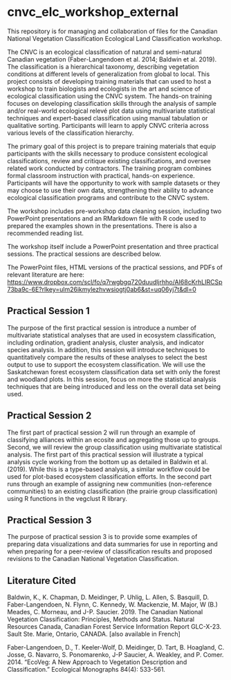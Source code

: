 # cnvc_elc_workshop_external
This repository is for managing and collaboration of files for the Canadian National Vegetation Classification Ecological Land Classification workshop.

The CNVC is an ecological classification of natural and semi-natural Canadian vegetation (Faber-Langendoen et al. 2014; Baldwin et al. 2019). The classification is a hierarchical taxonomy, describing vegetation conditions at different levels of generalization from global to local. This project consists of developing training materials that can used to host a workshop to train biologists and ecologists in the art and science of ecological classification using the CNVC system. The hands-on training focuses on developing classification skills through the analysis of sample and/or real-world ecological relevé plot data using multivariate statistical techniques and expert-based classification using manual tabulation or qualitative sorting. Participants will learn to apply CNVC criteria across various levels of the classification hierarchy. 

The primary goal of this project is to prepare training materials that equip participants with the skills necessary to produce consistent ecological classifications, review and critique existing classifications, and oversee related work conducted by contractors. The training program combines formal classroom instruction with practical, hands-on experience. Participants will have the opportunity to work with sample datasets or they may choose to use their own data, strengthening their ability to advance ecological classification programs and contribute to the CNVC system.

The workshop includes pre-workshop data cleaning session, including two PowerPoint presentations and an RMarkdown file with R code used to prepared the examples shown in the presentations. There is also a recommended reading list.

The workshop itself include a PowerPoint presentation and three practical sessions. The practical sessions are described below.

The PowerPoint files, HTML versions of the practical sessions, and PDFs of relevant literature are here: https://www.dropbox.com/scl/fo/q7rwgbgq720duudljrhho/AI68cKrhLIRCSp73ba9c-6E?rlkey=ulm26ikmylezhvwsiogtj0ab6&st=uq06yj7t&dl=0

## Practical Session 1

The purpose of the first practical session is introduce a number of multivariate statistical analyses that are used in ecosystem classification, including ordination, gradient analysis, cluster analysis, and indicator species analysis. In addition, this session will introduce techniques to quantitatively compare the results of these analyses to select the best output to use to support the ecosystem classification. We will use the Saskatchewan forest ecosystem classification data set with only the forest and woodland plots. In this session, focus on more the statistical analysis techniques that are being introduced and less on the overall data set being used.

## Practical Session 2

The first part of practical session 2 will run through an example of classifying alliances within an ecosite and aggregating those up to groups. Second, we will review the group classification using multivariate statistical analysis. The first part of this practical session will illustrate a typical analysis cycle working from the bottom up as detailed in Baldwin et al. (2019). While this is a type-based analysis, a similar workflow could be used for plot-based ecosystem classification efforts. In the second part runs through an example of assigning new communities (non-reference communities) to an existing classification (the prairie group classification) using R functions in the vegclust R library.

## Practical Session 3

The purpose of practical session 3 is to provide some examples of preparing data visualizations and data summaries for use in reporting and when preparing for a peer-review of classification results and proposed revisions to the Canadian National Vegetation Classification.

## Literature Cited
Baldwin, K., K. Chapman, D. Meidinger, P. Uhlig, L. Allen, S. Basquill, D. Faber-Langendoen, N. Flynn, C. Kennedy, W. Mackenzie, M. Major, W (B.) Meades, C. Morneau, and J-P. Saucier. 2019. The Canadian National Vegetation Classification: Principles, Methods and Status. Natural Resources Canada, Canadian Forest Service Information Report GLC-X-23. Sault Ste. Marie, Ontario, CANADA. [also available in French]

Faber-Langendoen, D., T. Keeler-Wolf, D. Meidinger, D. Tart, B. Hoagland, C. Josse, G. Navarro, S. Ponomarenko, J-P Saucier, A. Weakley, and P. Comer. 2014. “EcoVeg: A New Approach to Vegetation Description and Classification.” Ecological Monographs 84(4): 533-561.


